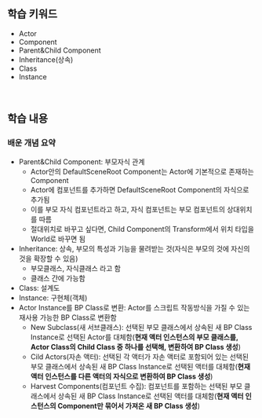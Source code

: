 ## 학습 키워드
- Actor
- Component
- Parent&Child Component
- Inheritance(상속)
- Class
- Instance

<br/>

## 학습 내용
### 배운 개념 요약
- Parent&Child Component: 부모자식 관계
  - Actor안의 DefaultSceneRoot Component는 Actor에 기본적으로 존재하는 Component
  - Actor에 컴포넌트를 추가하면 DefaultSceneRoot Component의 자식으로 추가됨
  - 이를 부모 자식 컴포넌트라고 하고, 자식 컴포넌트는 부모 컴포넌트의 상대위치를 따름
  - 절대위치로 바꾸고 싶다면, Child Component의 Transform에서 위치 타입을 World로 바꾸면 됨
- Inheritance: 상속, 부모의 특성과 기능을 물려받는 것(자식은 부모의 것에 자신의 것을 확장할 수 있음)
  - 부모클래스, 자식클래스 라고 함
  - 클래스 간에 가능함
- Class: 설계도
- Instance: 구현체(객체)
- Actor Instance를 BP Class로 변환: Actor를 스크립트 작동방식을 가질 수 있는 재사용 가능한 BP Class로 변환함
  - New Subclass(새 서브클래스): 선택된 부모 클래스에서 상속된 새 BP Class Instance로 선택된 Actor를 대체함(**현재 액터 인스턴스의 부모 클래스를, Actor Class의 Child Class 중 하나를 선택해, 변환하여 BP Class 생성**)
  - Cild Actors(자손 액터): 선택된 각 액터가 자손 액터로 포함되어 있는 선택된 부모 클래스에서 상속된 새 BP Class Instance로 선택된 액터를 대체함(**현재 액터 인스턴스를 다른 액터의 자식으로 변환하여 BP Class 생성**)
  - Harvest Components(컴포넌트 수집): 컴포넌트를 포함하는 선택된 부모 클래스에서 상속된 새 BP Class Instance로 선택된 액터를 대체함(**현재 액터 인스턴스의 Component만 묶어서 가져온 새 BP Class 생성**)

<br/>

